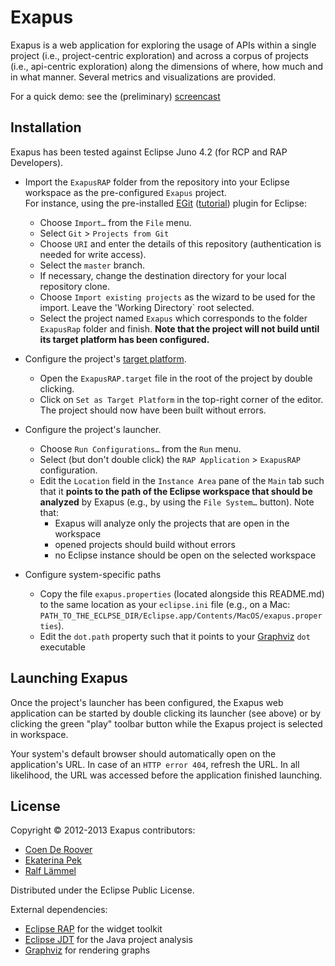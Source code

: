 Exapus
======

Exapus is a web application for exploring the usage of APIs within a single project (i.e., project-centric exploration) and across a corpus of projects (i.e., api-centric exploration) along the dimensions of where, how much and in what manner. Several metrics and visualizations are provided. 

For a quick demo: see the (preliminary) [screencast](http://www.youtube.com/watch?v=bjtdBRadtjU&feature=youtu.be)

## Installation

Exapus has been tested against Eclipse Juno 4.2 (for RCP and RAP Developers).  

* Import the `ExapusRAP` folder from the repository into your Eclipse workspace as the pre-configured `Exapus` project.  
For instance, using the pre-installed [EGit](http://www.eclipse.org/egit/) ([tutorial](http://www.vogella.com/articles/EGit/article.html)) plugin for Eclipse:
   * Choose `Import…` from the `File` menu.
   * Select `Git` > `Projects from Git`
   * Choose `URI` and enter the details of this repository (authentication is needed for write access).
   * Select the `master` branch.
   * If necessary, change the destination directory for your local repository clone. 
   * Choose `Import existing projects` as the wizard to be used for the import. Leave the 'Working Directory` root selected.
   * Select the project named `Exapus` which corresponds to the folder `ExapusRap` folder and finish. **Note that the project will not build until its target platform has been configured.**
 

* Configure the project's [target platform](http://www.vogella.com/articles/EclipseTargetPlatform/article.html).
   * Open the `ExapusRAP.target` file in the root of the project by double clicking. 
   * Click on `Set as Target Platform` in the top-right corner of the editor. The project should now have been built without errors.

* Configure the project's launcher.
   * Choose `Run Configurations…` from the `Run` menu. 
   * Select (but don't double click) the `RAP Application` > `ExapusRAP` configuration. 
   * Edit the `Location` field in the `Instance Area` pane of the `Main` tab such that it **points to the path of the Eclipse workspace that should be analyzed** by Exapus (e.g., by using the `File System…` button). Note that:
      * Exapus will analyze only the projects that are open in the workspace  
      * opened projects should build without errors
      * no Eclipse instance should be open on the selected workspace
   
* Configure system-specific paths 
  * Copy the file `exapus.properties` (located alongside this README.md) to the same location as your `eclipse.ini` file (e.g., on a Mac: `PATH_TO_THE_ECLPSE_DIR/Eclipse.app/Contents/MacOS/exapus.properties`). 
  * Edit the `dot.path` property such that it points to your [Graphviz](http://www.graphviz.org) `dot` executable

## Launching Exapus

Once the project's launcher has been configured, the Exapus web application can be started by double clicking its launcher (see above) or by clicking the  green "play" toolbar button while the Exapus project is selected in workspace.

Your system's default browser should automatically open on the application's URL. In case of an `HTTP error 404`, refresh the URL. In all likelihood, the URL was accessed before the application finished launching. 

## License
Copyright © 2012-2013 Exapus contributors:
* [Coen De Roover](https://github.com/cderoove)
* [Ekaterina Pek](https://github.com/radkat)
* [Ralf Lämmel](https://github.com/rlaemmel)

Distributed under the Eclipse Public License.

External dependencies:
* [Eclipse RAP](http://eclipse.org/rap/) for the widget toolkit 
* [Eclipse JDT](http://www.eclipse.org/jdt/) for the Java project analysis
* [Graphviz](http://www.graphviz.org) for rendering graphs
